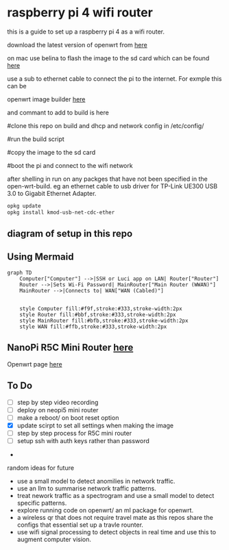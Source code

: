 # raspberry pi 4 wifi router

this is a guide to set up a raspberry pi 4 as a wifi router.


download the latest version of openwrt from [here](https://downloads.openwrt.org/releases/23.05.0/targets/armvirt/64/openwrt-23.05.0-armvirt-64-default-rootfs.tar.gz)

on mac use belina to flash the image to the sd card which can be found [here](https://www.balena.io/etcher/)

use a sub to ethernet cable to connect the pi to the internet. For exmple this can be 

 openwrt image builder [here](https://firmware-selector.openwrt.org/?version=23.05.5&target=bcm27xx%2Fbcm2711&id=rpi-4)

 and commant to add to build is here

 #clone this repo on build and dhcp and network config in /etc/config/

 #run the build script

 #copy the image to the sd card

 #boot the pi and connect to the wifi network


after shelling in run on any packges that have not been specified in the open-wrt-build. eg an ethernet cable to usb driver for TP-Link UE300 USB 3.0 to Gigabit Ethernet Adapter.

```bash
opkg update
opkg install kmod-usb-net-cdc-ether
```

## diagram of setup in this repo
## **Using Mermaid**

```mermaid
graph TD
    Computer["Computer"] -->|SSH or Luci app on LAN| Router["Router"]
    Router -->|Sets Wi-Fi Password| MainRouter["Main Router (WWAN)"]
    MainRouter -->|Connects to| WAN["WAN (Cabled)"]


    style Computer fill:#f9f,stroke:#333,stroke-width:2px
    style Router fill:#bbf,stroke:#333,stroke-width:2px
    style MainRouter fill:#bfb,stroke:#333,stroke-width:2px
    style WAN fill:#ffb,stroke:#333,stroke-width:2px
```

## NanoPi R5C Mini Router [here](https://wiki.friendlyelec.com/wiki/index.php/NanoPi_R5C#Install_OS_to_eMMC)

Openwrt page [here](https://openwrt.org/toh/friendlyarm/nanopi_r5c)




## To Do

- [ ] step by step video recording
- [ ] deploy on neopi5 mini router
- [ ] make a reboot/ on boot reset option
- [x] update scirpt to set all settings when making the image
- [ ] step by step process for R5C mini router
- [ ] setup ssh with auth keys rather than password
    
- 

random ideas for future

- use a small model to detect anomilies in network traffic.
- use an llm to summarise network traffic patterns.
- treat nework traffic as a spectrogram and use a small model to detect specific patterns.
- explore running code on openwrt/ an ml package for openwrt.
- a wireless qr that does not require travel mate as this repos share the configs that essential set up a travle rounter.
- use wifi signal processing to detect objects in real time and use this to augment computer vision.
